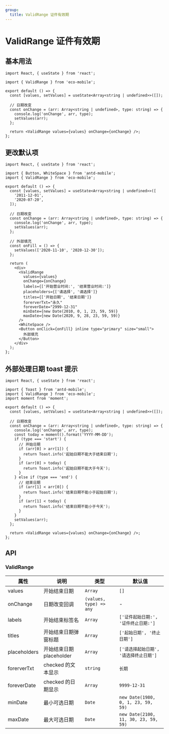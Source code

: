 ```yaml
---
group:
  title: ValidRange 证件有效期
---
```


# ValidRange 证件有效期

## 基本用法

```tsx
import React, { useState } from 'react';

import { ValidRange } from 'eco-mobile';

export default () => {
  const [values, setValues] = useState<Array<string | undefined>>([]);

  // 日期改变
  const onChange = (arr: Array<string | undefined>, type: string) => {
    console.log('onChange', arr, type);
    setValues(arr);
  };

  return <ValidRange values={values} onChange={onChange} />;
};
```

## 更改默认项

```tsx
import React, { useState } from 'react';

import { Button, WhiteSpace } from 'antd-mobile';
import { ValidRange } from 'eco-mobile';

export default () => {
  const [values, setValues] = useState<Array<string | undefined>>([
    '2011-12-01',
    '2020-07-20',
  ]);

  // 日期改变
  const onChange = (arr: Array<string | undefined>, type: string) => {
    console.log('onChange', arr, type);
    setValues(arr);
  };

  // 外部填充
  const onFill = () => {
    setValues(['2020-11-10', '2020-12-30']);
  };

  return (
    <div>
      <ValidRange
        values={values}
        onChange={onChange}
        labels={['开始营业时间:', '结束营业时间:']}
        placeholders={['请选择', '请选择']}
        titles={['开始日期', '结束日期']}
        forerverTxt="永久"
        foreverDate="2999-12-31"
        minDate={new Date(2010, 0, 1, 23, 59, 59)}
        maxDate={new Date(2020, 9, 28, 23, 59, 59)}
      />
      <WhiteSpace />
      <Button onClick={onFill} inline type="primary" size="small">
        外部填充
      </Button>
    </div>
  );
};
```

## 外部处理日期 toast 提示

```tsx
import React, { useState } from 'react';

import { Toast } from 'antd-mobile';
import { ValidRange } from 'eco-mobile';
import moment from 'moment';

export default () => {
  const [values, setValues] = useState<Array<string | undefined>>([]);

  // 日期改变
  const onChange = (arr: Array<string | undefined>, type: string) => {
    console.log('onChange', arr, type);
    const today = moment().format('YYYY-MM-DD');
    if (type === 'start') {
      // 开始日期
      if (arr[0] > arr[1]) {
        return Toast.info('起始日期不能大于结束日期');
      }
      if (arr[0] > today) {
        return Toast.info('起始日期不能大于今天');
      }
    } else if (type === 'end') {
      // 结束日期
      if (arr[1] < arr[0]) {
        return Toast.info('结束日期不能小于起始日期');
      }
      if (arr[1] < today) {
        return Toast.info('结束日期不能小于今天');
      }
    }
    setValues(arr);
  };

  return <ValidRange values={values} onChange={onChange} />;
};
```

## API

### ValidRange

| 属性         | 说明                     | 类型                    | 默认值                                 |
| ------------ | ------------------------ | ----------------------- | -------------------------------------- |
| values       | 开始结束日期             | `Array`                 | `[]`                                   |
| onChange     | 日期改变回调             | `(values, type) => any` | -                                      |
| labels       | 开始结束标签名           | `Array`                 | `['证件起始日期:', '证件终止日期:']`   |
| titles       | 开始结束日期弹窗标题     | `Array`                 | `['起始日期', '终止日期']`             |
| placeholders | 开始结束日期 placeholder | `Array`                 | `['请选择起始日期', '请选择终止日期']` |
| forerverTxt  | checked 的文本显示       | `string`                | `长期`                                 |
| foreverDate  | checked 的日期显示       | `Array`                 | `9999-12-31`                           |
| minDate      | 最小可选日期             | `Date`                  | `new Date(1980, 0, 1, 23, 59, 59)`     |
| maxDate      | 最大可选日期             | `Date`                  | `new Date(2100, 11, 30, 23, 59, 59)`   |
